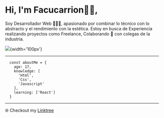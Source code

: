 <h1>
  Hi, I'm Facucarrion👋🏼​,
</h1>

Soy Desarrollador Web 👨🏻‍💻, apasionado por combinar lo técnico con lo abstracto y el rendimiento con la estética. Estoy en busca de Experiencia realizando proyectos como Freelance, Colaborando 👥 con colegas de la industria.

![]([https://github.githubassets.com/images/modules/logos_page/GitHub-Mark.png](https://cdn.videoplasty.com/animation/chill-coding-programming-lo-fi-animation-stock-animation-21874-1280x720.jpg)){width='100px'}

___

```JS
  const aboutMe = {
    age: 17,
    knowledge: [
      'Html', 
      'Css', 
      'Javascript'
    ],
    learning: ['React']
  }
```

___

🌐​ Checkout my [Linktree](https://www.linktr.ee/facucarrionn)
